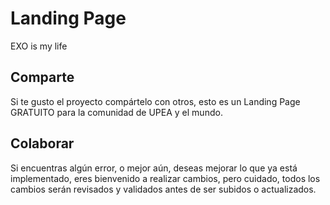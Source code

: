 # Landing Page

EXO is my life

## Comparte

Si te gusto el proyecto compártelo con otros, esto es un Landing Page GRATUITO para la comunidad de UPEA y el mundo.

## Colaborar

Si encuentras algún error, o mejor aún, deseas mejorar lo que ya está implementado, eres bienvenido a realizar cambios, pero cuidado, todos los cambios serán revisados y validados antes de ser subidos o actualizados.
